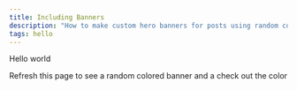 ```yaml
---
title: Including Banners
description: "How to make custom hero banners for posts using random colors and fonts"
tags: hello
---
```


Hello world

Refresh this page to see a random colored banner and a check out the color 
